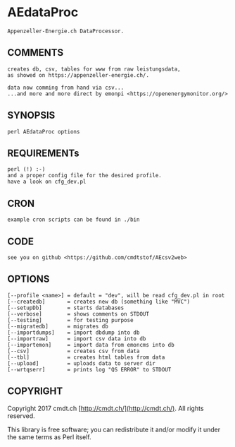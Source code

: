 # AEdataProc

    Appenzeller-Energie.ch DataProcessor.

## COMMENTS

    creates db, csv, tables for www from raw leistungsdata, 
    as showed on https://appenzeller-energie.ch/.

    data now comming from hand via csv...
    ...and more and more direct by emonpi <https://openenergymonitor.org/>

## SYNOPSIS

    perl AEdataProc options

## REQUIREMENTs

    perl (!) :-)
    and a proper config file for the desired profile.
    have a look on cfg_dev.pl
    

## CRON

    example cron scripts can be found in ./bin 

## CODE

    see you on github <https://github.com/cmdtstof/AEcsv2web>

## OPTIONS

    [--profile <name>] = default = "dev", will be read cfg_dev.pl in root
    [--createdb]       = creates new db (something like "MVC")
    [--setupDb]        = starts databases
    [--verbose]        = shows comments on STDOUT
    [--testing]        = for testing purpose
    [--migratedb]      = migrates db               
    [--importdumps]    = import dbdump into db
    [--importraw]      = import csv data into db
    [--importemon]     = import data from emoncms into db
    [--csv]            = creates csv from data
    [--tbl]            = creates html tables from data
    [--upload]         = uploads data to server dir
    [--wrtqserr]       = prints log "QS ERROR" to STDOUT

## COPYRIGHT

Copyright 2017 cmdt.ch [http://cmdt.ch/](http://cmdt.ch/). All rights reserved.

This library is free software; you can redistribute it and/or
modify it under the same terms as Perl itself.
